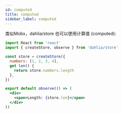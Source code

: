 ```yaml
---
id: computed
title: computed
sidebar_label: computed
---
```


类似Mobx，dahlia/store 也可以使用计算值 (computed):

```jsx
import React from 'react'
import { createStore, observe } from 'dahlia/store'

const store = createStore({
  numbers: [1, 2, 3, 4],
  get len() {
    return store.numbers.length
  },
})

export default observe(() => (
  <div>
    <span>Length: {store.len}</span>
  </div>
))
```
